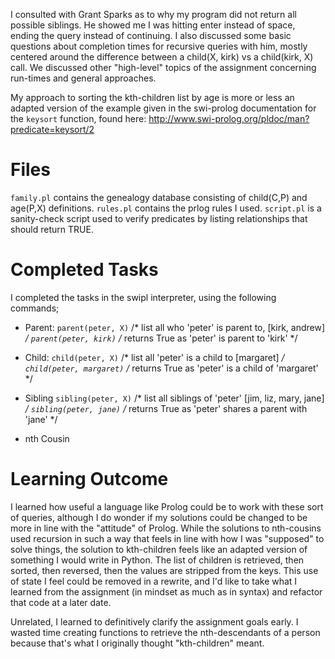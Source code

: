 I consulted with Grant Sparks as to why my program did not  return all possible siblings. He showed me I was hitting  enter instead of space, ending the query instead of continuing. I also discussed some basic questions about completion times for recursive queries with him, mostly centered around the difference between a child(X, kirk) vs a child(kirk, X) call. We discussed other "high-level" topics of the assignment concerning run-times and general approaches.

My approach to sorting the kth-children list by age is more or less an adapted version of the example given in the swi-prolog documentation for the `keysort` function, found here: http://www.swi-prolog.org/pldoc/man?predicate=keysort/2

# Files
`family.pl` contains the genealogy database consisting of child(C,P) and age(P,X) definitions. `rules.pl` contains the prlog rules I used. `script.pl` is a sanity-check script used to verify predicates by listing relationships that should return TRUE.

# Completed Tasks
I completed the tasks in the swipl interpreter, using the following commands;

* Parent:   `parent(peter, X)` /* list all who 'peter' is parent to, [kirk, andrew] */ 
            `parent(peter, kirk)` /* returns True as 'peter' is parent to 'kirk' */

* Child:    `child(peter, X)` /* list all 'peter' is a child to [margaret] */
            `child(peter, margaret)` /* returns True as 'peter' is a child of 'margaret' */

* Sibling   `sibling(peter, X)` /* list all siblings of 'peter' [jim, liz, mary, jane] */
            `sibling(peter, jane)` /* returns True as 'peter' shares a parent with 'jane' */

* nth Cousin
    
# Learning Outcome

I learned how useful a language like Prolog could be to work with these sort of queries, although I do wonder if my solutions could be changed to be more in line with the "attitude" of Prolog. While the solutions to nth-cousins used recursion in such a way that feels in line with how I was "supposed" to solve things, the solution to kth-children feels like an adapted version of something I would write in Python. The list of children is retrieved, then sorted, then reversed, then the values are stripped from the keys. This use of state I feel could be removed in a rewrite, and I'd like to take what I learned from the assignment (in mindset as much as in syntax) and refactor that code at a later date.

Unrelated, I learned to definitively clarify the assignment goals early. I wasted time creating functions to retrieve the nth-descendants of a person because that's what I originally thought "kth-children" meant.

